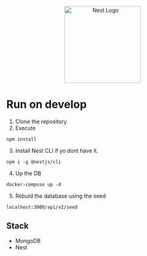 <p align="center">
  <a href="http://nestjs.com/" target="blank"><img src="https://nestjs.com/img/logo-small.svg" width="200" alt="Nest Logo" /></a>
</p>

# Run on develop

1. Clone the repository
2. Execute 
```
npm install
```
3. Install Nest CLI if yo dont have it.
```
npm i -g @nestjs/cli
```
4. Up the DB
```
docker-compose up -d
```
5. Rebuld the database using the seed
```
localhost:3000/api/v2/seed
```
## Stack
* MongoDB
* Nest